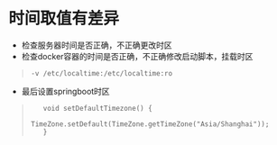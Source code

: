 # 时间取值有差异
* 检查服务器时间是否正确，不正确更改时区
* 检查docker容器的时间是否正确，不正确修改启动脚本，挂载时区  
>```-v /etc/localtime:/etc/localtime:ro```
* 最后设置springboot时区
>```  @PostConstruct  
>    void setDefaultTimezone() {
>        TimeZone.setDefault(TimeZone.getTimeZone("Asia/Shanghai"));
>    }
>```